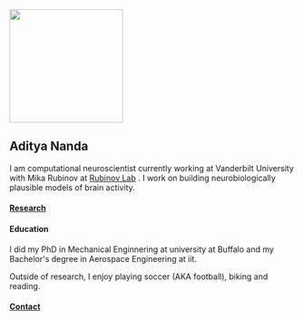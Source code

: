<img src="vandy.jpg" width="200">

## Aditya Nanda

I am computational neuroscientist currently working at Vanderbilt University with Mika Rubinov at [Rubinov Lab](www.rubinovlab.net) . I work on building neurobiologically plausible models of brain activity. 

#### [Research](research.md)

#### Education 
I did my PhD in Mechanical Enginnering at university at Buffalo and my Bachelor's degree in Aerospace Engineering at iit. 

Outside of research, I enjoy playing soccer (AKA football), biking and reading. 
#### [Contact](contact.md)




